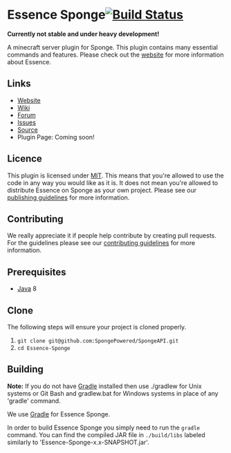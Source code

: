 Essence Sponge[![Build Status]](https://travis-ci.org/KGGArmy/Essence-Sponge)
==============

**Currently not stable and under heavy development!**

A minecraft server plugin for Sponge.
This plugin contains many essential commands and features.
Please check out the [website] for more information about Essence.

## Links
* [Website]
* [Wiki]
* [Forum]
* [Issues]
* [Source]
* Plugin Page: Coming soon!

## Licence
This plugin is licensed under [MIT].
This means that you're allowed to use the code in any way you would like as it is.
It does not mean you're allowed to distribute Essence on Sponge as your own project.
Please see our [publishing guidelines] for more information.

## Contributing
We really appreciate it if people help contribute by creating pull requests.
For the guidelines please see our [contributing guidelines] for more information.

## Prerequisites
* [Java] 8

## Clone
The following steps will ensure your project is cloned properly.
1. `git clone git@github.com:SpongePowered/SpongeAPI.git`  
2. `cd Essence-Sponge` 

## Building
__Note:__ If you do not have [Gradle] installed then use ./gradlew for Unix systems or Git Bash and gradlew.bat for
Windows systems in place of any 'gradle' command.

We use [Gradle] for Essence Sponge.

In order to build Essence Sponge you simply need to run the `gradle` command.
You can find the compiled JAR file in `./build/libs` labeled similarly to 'Essence-Sponge-x.x-SNAPSHOT.jar'.

[Build Status]: https://travis-ci.org/KGGArmy/Essence-Sponge.svg?master
[website]: http://essencemc.org
[Website]: http://essencemc.org
[Wiki]: https://github.com/KGGArmy/Essence-Sponge/wiki
[Forum]: http://forum.essencemc.org
[Issues]: https://github.com/KGGArmy/Essence-Sponge/issues
[Source]: https://github.com/KGGArmy/Essence-Sponge/
[MIT]: https://tldrlegal.com/license/mit-license
[publishing guidelines]: (./Publishing.md)
[contributing guidelines]: (Contributors.md)
[Java]: http://www.oracle.com/technetwork/java/javase/downloads/jdk8-downloads-2133151.html
[Gradle]: https://www.gradle.org/
